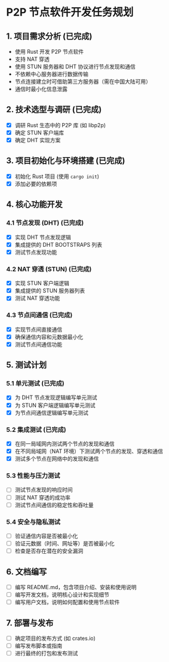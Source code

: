 # P2P 节点软件开发任务规划

## 1. 项目需求分析 (已完成)
- 使用 Rust 开发 P2P 节点软件
- 支持 NAT 穿透
- 使用 STUN 服务器和 DHT 协议进行节点发现和通信
- 不依赖中心服务器进行数据传输
- 节点连接建立时可借助第三方服务器（需在中国大陆可用）
- 通信时最小化信息泄露

## 2. 技术选型与调研 (已完成)
- [x] 调研 Rust 生态中的 P2P 库 (如 libp2p)
- [x] 确定 STUN 客户端库
- [x] 确定 DHT 实现方案

## 3. 项目初始化与环境搭建 (已完成)
- [x] 初始化 Rust 项目 (使用 `cargo init`)
- [x] 添加必要的依赖项

## 4. 核心功能开发
### 4.1 节点发现 (DHT) (已完成)
- [x] 实现 DHT 节点发现逻辑
- [x] 集成提供的 DHT BOOTSTRAPS 列表
- [x] 测试节点发现功能

### 4.2 NAT 穿透 (STUN) (已完成)
- [x] 实现 STUN 客户端逻辑
- [x] 集成提供的 STUN 服务器列表
- [x] 测试 NAT 穿透功能

### 4.3 节点间通信 (已完成)
- [x] 实现节点间直接通信
- [x] 确保通信内容和元数据最小化
- [x] 测试节点间通信功能

## 5. 测试计划
### 5.1 单元测试 (已完成)
- [x] 为 DHT 节点发现逻辑编写单元测试
- [x] 为 STUN 客户端逻辑编写单元测试
- [x] 为节点间通信逻辑编写单元测试

### 5.2 集成测试 (已完成)
- [x] 在同一局域网内测试两个节点的发现和通信
- [x] 在不同局域网（NAT 环境）下测试两个节点的发现、穿透和通信
- [x] 测试多个节点在网络中的发现和通信

### 5.3 性能与压力测试
- [ ] 测试节点发现的响应时间
- [ ] 测试 NAT 穿透的成功率
- [ ] 测试节点间通信的稳定性和吞吐量

### 5.4 安全与隐私测试
- [ ] 验证通信内容是否被最小化
- [ ] 验证元数据（时间、网址等）是否被最小化
- [ ] 检查是否存在潜在的安全漏洞

## 6. 文档编写
- [ ] 编写 README.md，包含项目介绍、安装和使用说明
- [ ] 编写开发文档，说明核心设计和实现细节
- [ ] 编写用户文档，说明如何配置和使用节点软件

## 7. 部署与发布
- [ ] 确定项目的发布方式 (如 crates.io)
- [ ] 编写发布脚本或指南
- [ ] 进行最终的打包和发布测试